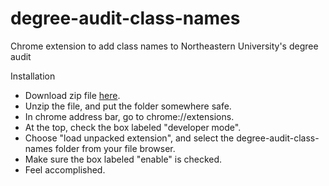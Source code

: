 # degree-audit-class-names
Chrome extension to add class names to Northeastern University's degree audit

Installation
* Download zip file [here](https://github.com/MurphyMark/degree-audit-class-names/releases/tag/1.0).
* Unzip the file, and put the folder somewhere safe.
* In chrome address bar, go to chrome://extensions.
* At the top, check the box labeled "developer mode".
* Choose "load unpacked extension", and select the degree-audit-class-names folder from your file browser.
* Make sure the box labeled "enable" is checked.
* Feel accomplished.
